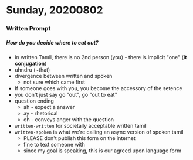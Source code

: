 # Sunday, 20200802

### Written Prompt
##### How do you decide where to eat out?
* in written Tamil, there is no 2nd person (you) - there is implicit "one" (**it conjugation**)
* uhndru (~that)
* divergence between written and spoken
    * not sure which came first
* If someone goes with you, you become the accessory of the setence
* you don't just say go "out", go "out to eat"
* question ending
    * ah - expect a answer
    * ay - rhetorical
    * oh - conveys anger with the question
* `written-written` for societally acceptable written tamil
* `written-spoken` is what we're calling an async version of spoken tamil
    * PLEASE don't publish this form on the internet 
    * fine to text someone with
    * since my goal is speaking, this is our agreed upon language form